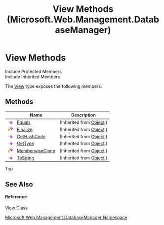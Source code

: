 ﻿---
title: View Methods (Microsoft.Web.Management.DatabaseManager)
TOCTitle: View Methods
ms:assetid: Methods.T:Microsoft.Web.Management.DatabaseManager.View
ms:mtpsurl: https://msdn.microsoft.com/en-us/library/microsoft.web.management.databasemanager.view_methods(v=VS.90)
ms:contentKeyID: 20476813
ms.date: 05/02/2012
mtps_version: v=VS.90
---

# View Methods

Include Protected Members  
Include Inherited Members  

The [View](view-class-microsoft-web-management-databasemanager.md) type exposes the following members.

## Methods

<table>
<thead>
<tr class="header">
<th> </th>
<th>Name</th>
<th>Description</th>
</tr>
</thead>
<tbody>
<tr class="odd">
<td><img src="images/Dd565996.pubmethod(en-us,VS.90).gif" title="Public method" alt="Public method" /></td>
<td><a href="https://msdn.microsoft.com/en-us/library/bsc2ak47(v=vs.90)">Equals</a></td>
<td>(Inherited from <a href="https://msdn.microsoft.com/en-us/library/e5kfa45b(v=vs.90)">Object</a>.)</td>
</tr>
<tr class="even">
<td><img src="images/Dd565996.protmethod(en-us,VS.90).gif" title="Protected method" alt="Protected method" /></td>
<td><a href="https://msdn.microsoft.com/en-us/library/4k87zsw7(v=vs.90)">Finalize</a></td>
<td>(Inherited from <a href="https://msdn.microsoft.com/en-us/library/e5kfa45b(v=vs.90)">Object</a>.)</td>
</tr>
<tr class="odd">
<td><img src="images/Dd565996.pubmethod(en-us,VS.90).gif" title="Public method" alt="Public method" /></td>
<td><a href="https://msdn.microsoft.com/en-us/library/zdee4b3y(v=vs.90)">GetHashCode</a></td>
<td>(Inherited from <a href="https://msdn.microsoft.com/en-us/library/e5kfa45b(v=vs.90)">Object</a>.)</td>
</tr>
<tr class="even">
<td><img src="images/Dd565996.pubmethod(en-us,VS.90).gif" title="Public method" alt="Public method" /></td>
<td><a href="https://msdn.microsoft.com/en-us/library/dfwy45w9(v=vs.90)">GetType</a></td>
<td>(Inherited from <a href="https://msdn.microsoft.com/en-us/library/e5kfa45b(v=vs.90)">Object</a>.)</td>
</tr>
<tr class="odd">
<td><img src="images/Dd565996.protmethod(en-us,VS.90).gif" title="Protected method" alt="Protected method" /></td>
<td><a href="https://msdn.microsoft.com/en-us/library/57ctke0a(v=vs.90)">MemberwiseClone</a></td>
<td>(Inherited from <a href="https://msdn.microsoft.com/en-us/library/e5kfa45b(v=vs.90)">Object</a>.)</td>
</tr>
<tr class="even">
<td><img src="images/Dd565996.pubmethod(en-us,VS.90).gif" title="Public method" alt="Public method" /></td>
<td><a href="https://msdn.microsoft.com/en-us/library/7bxwbwt2(v=vs.90)">ToString</a></td>
<td>(Inherited from <a href="https://msdn.microsoft.com/en-us/library/e5kfa45b(v=vs.90)">Object</a>.)</td>
</tr>
</tbody>
</table>


Top

## See Also

#### Reference

[View Class](view-class-microsoft-web-management-databasemanager.md)

[Microsoft.Web.Management.DatabaseManager Namespace](microsoft-web-management-databasemanager-namespace.md)

